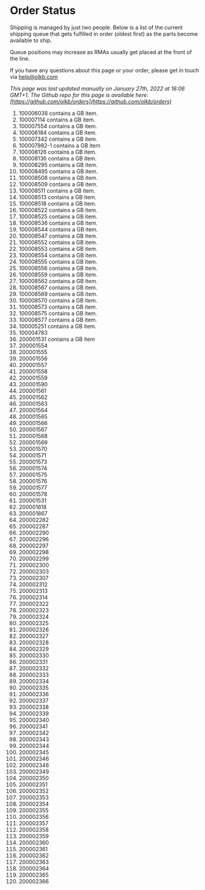 # Order Status

Shipping is managed by just two people. Below is a list of the current shipping queue that gets fulfilled in order (oldest first) as the parts become available to ship.

Queue positions may increase as RMAs usually get placed at the front of the line.

If you have any questions about this page or your order, please get in touch via help@olkb.com

*This page was last updated manually on January 27th, 2022 at 16:06 GMT+1. The Github repo for this page is available here: [https://github.com/olkb/orders](https://github.com/olkb/orders)*

 1. 100006038 contains a GB item.
 2. 100007114 contains a GB item.
 3. 100007554 contains a GB item.
 4. 100006184 contains a GB item.
 5. 100007342 contains a GB item.
 6. 100007982-1 contains a GB item
 7. 100008126 contains a GB item.
 8. 100008136 contains a GB item.
 9. 100008295 contains a GB item.
 10. 100008495 contains a GB item.
 11. 100008508 contains a GB item.
 12. 100008509 contains a GB item.
 13. 100008511 contains a GB item.
 14. 100008513 contains a GB item.
 15. 100008518 contains a GB item.
 16. 100008522 contains a GB item.
 17. 100008525 contains a GB item.
 18. 100008536 contains a GB item.
 19. 100008544 contains a GB item.
 20. 100008547 contains a GB item.
 21. 100008552 contains a GB item.
 22. 100008553 contains a GB item.
 23. 100008554 contains a GB item.
 24. 100008555 contains a GB item.
 25. 100008556 contains a GB item.
 26. 100008559 contains a GB item.
 27. 100008562 contains a GB item.
 28. 100008567 contains a GB item.
 29. 100008569 contains a GB item.
 30. 100008570 contains a GB item.
 31. 100008573 contains a GB item.
 32. 100008575 contains a GB item.
 33. 100008577 contains a GB item.
 34. 100005251 contains a GB item.
 35. 100004783
 36. 200001531 contains a GB item
 37. 200001554
 38. 200001555
 39. 200001556
 40. 200001557
 41. 200001558
 42. 200001559
 43. 200001590
 44. 200001561
 45. 200001562
 46. 200001563
 47. 200001564
 48. 200001565
 49. 200001566
 50. 200001567
 51. 200001568
 52. 200001569
 53. 200001570
 54. 200001571
 55. 200001573
 56. 200001574
 57. 200001575
 58. 200001576
 59. 200001577
 60. 200001578
 61. 200001531
 62. 200001818
 63. 200001867
 64. 200002282
 65. 200002287
 66. 200002290
 67. 200002296
 68. 200002297
 69. 200002298
 70. 200002299
 71. 200002300
 72. 200002303
 73. 200002307
 74. 200002312
 75. 200002313
 76. 200002314
 77. 200002322
 78. 200002323
 79. 200002324
 80. 200002325
 81. 200002326
 82. 200002327
 83. 200002328
 84. 200002329
 85. 200002330
 86. 200002331
 87. 200002332
 88. 200002333
 89. 200002334
 90. 200002335
 91. 200002336
 92. 200002337
 93. 200002338
 94. 200002339
 95. 200002340
 96. 200002341
 97. 200002342
 98. 200002343
 99. 200002344
 100. 200002345
 101. 200002346
 102. 200002348
 103. 200002349
 104. 200002350
 105. 200002351
 106. 200002352
 107. 200002353
 108. 200002354
 109. 200002355
 110. 200002356
 111. 200002357
 112. 200002358
 113. 200002359
 114. 200002360
 115. 200002361
 116. 200002362
 117. 200002363
 118. 200002364
 119. 200002365
 120. 200002366
